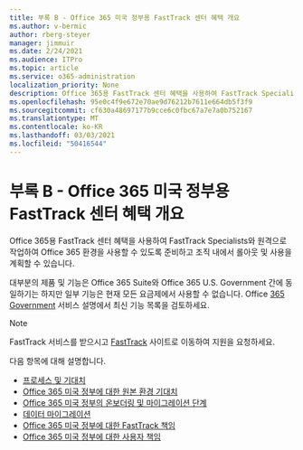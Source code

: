 ```yaml
---
title: 부록 B - Office 365 미국 정부용 FastTrack 센터 혜택 개요
ms.author: v-bermic
author: rberg-steyer
manager: jimmuir
ms.date: 2/24/2021
ms.audience: ITPro
ms.topic: article
ms.service: o365-administration
localization_priority: None
description: Office 365용 FastTrack 센터 혜택을 사용하여 FastTrack Specialists와 원격으로 작업하여 Office 365 환경을 사용할 수 있도록 준비하고 조직 내에서 롤아웃 및 사용을 계획할 수 있습니다.
ms.openlocfilehash: 95e0c4f9e672e70ae9d76212b7611e664db5f3f9
ms.sourcegitcommit: cf630a48697177b9cce6c0fbc67a7e7a0b752167
ms.translationtype: MT
ms.contentlocale: ko-KR
ms.lasthandoff: 03/03/2021
ms.locfileid: "50416544"
---
```

# <a name="appendix-b---fasttrack-center-benefit-overview-for-office-365-us-government"></a>부록 B - Office 365 미국 정부용 FastTrack 센터 혜택 개요

Office 365용 FastTrack 센터 혜택을 사용하여 FastTrack Specialists와 원격으로 작업하여 Office 365 환경을 사용할 수 있도록 준비하고 조직 내에서 롤아웃 및 사용을 계획할 수 있습니다. 
  
대부분의 제품 및 기능은 Office 365 Suite와 Office 365 U.S. Government 간에 동일하기는 하지만 일부 기능은 현재 모든 요금제에서 사용할 수 없습니다. Office [365 Government](https://aka.ms/aboutgovcloud) 서비스 설명에서 최신 기능 목록을 검토하세요.

> [!NOTE]
> FastTrack 서비스를 받으시고 [FastTrack](https://go.microsoft.com/fwlink/?linkid=780698) 사이트로 이동하여 지원을 요청하세요.  

다음 항목에 대해 설명합니다.
- [프로세스 및 기대치](process-and-expectations.md) 
- [Office 365 미국 정부에 대한 원본 환경 기대치](US-Gov-appendix-source-environment-expectations.md)   
- [Office 365 미국 정부의 온보더링 및 마이그레이션 단계](US-Gov-appendix-onboarding-and-migration.md)
- [데이터 마이그레이션](data-migration.md)    
- [Office 365 미국 정부에 대한 FastTrack 책임](US-Gov-appendix-fasttrack-responsibilities.md)   
- [Office 365 미국 정부에 대한 사용자 책임](US-Gov-appendix-your-responsibilities.md)    

